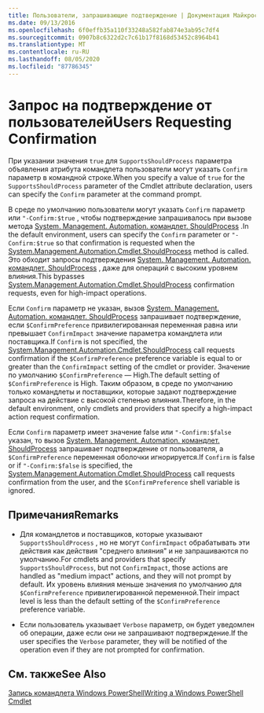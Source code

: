 ```yaml
---
title: Пользователи, запрашивающие подтверждение | Документация Майкрософт
ms.date: 09/13/2016
ms.openlocfilehash: 6f0effb35a110f33248a582fab874e3ab95c7df4
ms.sourcegitcommit: 0907b8c6322d2c7c61b17f8168d53452c8964b41
ms.translationtype: MT
ms.contentlocale: ru-RU
ms.lasthandoff: 08/05/2020
ms.locfileid: "87786345"
---
```

# <a name="users-requesting-confirmation"></a><span data-ttu-id="8d639-102">Запрос на подтверждение от пользователей</span><span class="sxs-lookup"><span data-stu-id="8d639-102">Users Requesting Confirmation</span></span>

<span data-ttu-id="8d639-103">При указании значения `true` для `SupportsShouldProcess` параметра объявления атрибута командлета пользователи могут указать `Confirm` параметр в командной строке.</span><span class="sxs-lookup"><span data-stu-id="8d639-103">When you specify a value of `true` for the `SupportsShouldProcess` parameter of the Cmdlet attribute declaration, users can specify the `Confirm` parameter at the command prompt.</span></span>

<span data-ttu-id="8d639-104">В среде по умолчанию пользователи могут указать `Confirm` параметр или `"-Confirm:$true` , чтобы подтверждение запрашивалось при вызове метода [System. Management. Automation. командлет. ShouldProcess](/dotnet/api/System.Management.Automation.Cmdlet.ShouldProcess) .</span><span class="sxs-lookup"><span data-stu-id="8d639-104">In the default environment, users can specify the `Confirm` parameter or `"-Confirm:$true` so that confirmation is requested when the [System.Management.Automation.Cmdlet.ShouldProcess](/dotnet/api/System.Management.Automation.Cmdlet.ShouldProcess) method is called.</span></span> <span data-ttu-id="8d639-105">Это обходит запросы подтверждения [System. Management. Automation. командлет. ShouldProcess](/dotnet/api/System.Management.Automation.Cmdlet.ShouldProcess) , даже для операций с высоким уровнем влияния.</span><span class="sxs-lookup"><span data-stu-id="8d639-105">This bypasses [System.Management.Automation.Cmdlet.ShouldProcess](/dotnet/api/System.Management.Automation.Cmdlet.ShouldProcess) confirmation requests, even for high-impact operations.</span></span>

<span data-ttu-id="8d639-106">Если `Confirm` параметр не указан, вызов [System. Management. Automation. командлет. ShouldProcess](/dotnet/api/System.Management.Automation.Cmdlet.ShouldProcess) запрашивает подтверждение, если `$ConfirmPreference` привилегированная переменная равна или превышает `ConfirmImpact` значение параметра командлета или поставщика.</span><span class="sxs-lookup"><span data-stu-id="8d639-106">If `Confirm` is not specified, the [System.Management.Automation.Cmdlet.ShouldProcess](/dotnet/api/System.Management.Automation.Cmdlet.ShouldProcess) call requests confirmation if the `$ConfirmPreference` preference variable is equal to or greater than the `ConfirmImpact` setting of the cmdlet or provider.</span></span> <span data-ttu-id="8d639-107">Значение по умолчанию `$ConfirmPreference` — High.</span><span class="sxs-lookup"><span data-stu-id="8d639-107">The default setting of `$ConfirmPreference` is High.</span></span> <span data-ttu-id="8d639-108">Таким образом, в среде по умолчанию только командлеты и поставщики, которые задают подтверждение запроса на действие с высокой степенью влияния.</span><span class="sxs-lookup"><span data-stu-id="8d639-108">Therefore, in the default environment, only cmdlets and providers that specify a high-impact action request confirmation.</span></span>

<span data-ttu-id="8d639-109">Если `Confirm` параметр имеет значение false или `"-Confirm:$false` указан, то вызов [System. Management. Automation. командлет. ShouldProcess](/dotnet/api/System.Management.Automation.Cmdlet.ShouldProcess) запрашивает подтверждение от пользователя, а `$ConfirmPreference` переменная оболочки игнорируется.</span><span class="sxs-lookup"><span data-stu-id="8d639-109">If `Confirm` is false or if `"-Confirm:$false` is specified, the [System.Management.Automation.Cmdlet.ShouldProcess](/dotnet/api/System.Management.Automation.Cmdlet.ShouldProcess) call requests confirmation from the user, and the `$ConfirmPreference` shell variable is ignored.</span></span>

## <a name="remarks"></a><span data-ttu-id="8d639-110">Примечания</span><span class="sxs-lookup"><span data-stu-id="8d639-110">Remarks</span></span>

- <span data-ttu-id="8d639-111">Для командлетов и поставщиков, которые указывают `SupportsShouldProcess` , но не могут `ConfirmImpact` обрабатывать эти действия как действия "среднего влияния" и не запрашиваются по умолчанию.</span><span class="sxs-lookup"><span data-stu-id="8d639-111">For cmdlets and providers that specify `SupportsShouldProcess`, but not `ConfirmImpact`, those actions are handled as "medium impact" actions, and they will not prompt by default.</span></span> <span data-ttu-id="8d639-112">Их уровень влияния меньше значения по умолчанию для `$ConfirmPreference` привилегированной переменной.</span><span class="sxs-lookup"><span data-stu-id="8d639-112">Their impact level is less than the default setting of the `$ConfirmPreference` preference variable.</span></span>

- <span data-ttu-id="8d639-113">Если пользователь указывает `Verbose` параметр, он будет уведомлен об операции, даже если они не запрашивают подтверждение.</span><span class="sxs-lookup"><span data-stu-id="8d639-113">If the user specifies the `Verbose` parameter, they will be notified of the operation even if they are not prompted for confirmation.</span></span>

## <a name="see-also"></a><span data-ttu-id="8d639-114">См. также</span><span class="sxs-lookup"><span data-stu-id="8d639-114">See Also</span></span>

[<span data-ttu-id="8d639-115">Запись командлета Windows PowerShell</span><span class="sxs-lookup"><span data-stu-id="8d639-115">Writing a Windows PowerShell Cmdlet</span></span>](./writing-a-windows-powershell-cmdlet.md)
